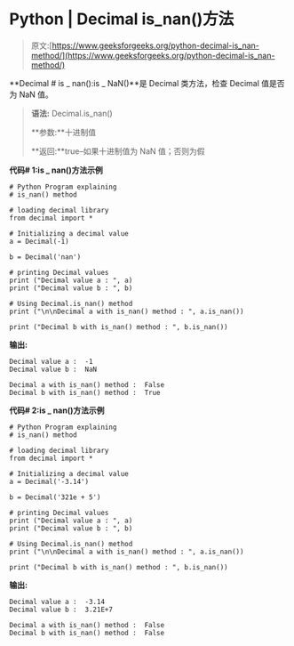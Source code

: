 # Python | Decimal is_nan()方法

> 原文:[https://www.geeksforgeeks.org/python-decimal-is_nan-method/](https://www.geeksforgeeks.org/python-decimal-is_nan-method/)

**Decimal # is _ nan():is _ NaN()**是 Decimal 类方法，检查 Decimal 值是否为 NaN 值。

> **语法:** Decimal.is_nan()
> 
> **参数:**十进制值
> 
> **返回:**true–如果十进制值为 NaN 值；否则为假

**代码# 1:is _ nan()方法示例**

```
# Python Program explaining 
# is_nan() method

# loading decimal library
from decimal import *

# Initializing a decimal value
a = Decimal(-1)

b = Decimal('nan')

# printing Decimal values
print ("Decimal value a : ", a)
print ("Decimal value b : ", b)

# Using Decimal.is_nan() method
print ("\n\nDecimal a with is_nan() method : ", a.is_nan())

print ("Decimal b with is_nan() method : ", b.is_nan())
```

**输出:**

```
Decimal value a :  -1
Decimal value b :  NaN

Decimal a with is_nan() method :  False
Decimal b with is_nan() method :  True

```

**代码# 2:is _ nan()方法示例**

```
# Python Program explaining 
# is_nan() method

# loading decimal library
from decimal import *

# Initializing a decimal value
a = Decimal('-3.14')

b = Decimal('321e + 5')

# printing Decimal values
print ("Decimal value a : ", a)
print ("Decimal value b : ", b)

# Using Decimal.is_nan() method
print ("\n\nDecimal a with is_nan() method : ", a.is_nan())

print ("Decimal b with is_nan() method : ", b.is_nan())
```

**输出:**

```
Decimal value a :  -3.14
Decimal value b :  3.21E+7

Decimal a with is_nan() method :  False
Decimal b with is_nan() method :  False

```